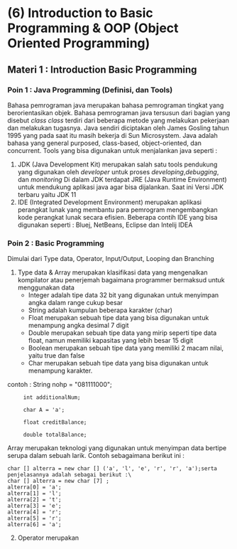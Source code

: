 # (6) Introduction to Basic Programming & OOP (Object Oriented Programming)
## Materi 1 : Introduction Basic Programming
### Poin 1 : Java Programming (Definisi, dan Tools)
Bahasa pemrograman java merupakan bahasa pemrograman tingkat yang berorientasikan objek.
Bahasa pemrograman java tersusun dari bagian yang disebut _class_ 
_class_ terdiri dari beberapa metode yang melakukan pekerjaan dan melakukan tugasnya.
Java sendiri diciptakan oleh James Gosling tahun 1995 yang pada saat itu masih bekerja di Sun Microsystem. Java adalah bahasa yang general purposed, class-based, object-oriented, dan concurrent.
Tools yang bisa digunakan untuk menjalankan java seperti :
1. JDK (Java Development Kit) merupakan salah satu tools pendukung yang digunakan oleh _developer_ untuk proses _developing_,_debugging_, dan _monitoring_
   Di dalam JDK terdapat JRE (Java Runtime Environment) untuk mendukung aplikasi java agar bisa dijalankan. Saat ini Versi JDK terbaru yaitu JDK 11
2. IDE (Integrated Development Environment) merupakan aplikasi perangkat lunak yang membantu para pemrogram mengembangkan kode perangkat lunak secara efisien.
   Beberapa contih IDE yang bisa digunakan seperti : Bluej, NetBeans, Eclipse dan Intelij IDEA

### Poin 2 : Basic Programming
Dimulai dari Type data, Operator, Input/Output, Looping dan Branching
1. Type data & Array
   merupakan klasifikasi data yang mengenalkan kompilator atau penerjemah bagaimana programmer bermaksud untuk menggunakan data
   - Integer adalah tipe data 32 bit yang digunakan untuk menyimpan angka dalam range cukup besar
   - String adalah kumpulan beberapa karakter (char)
   - Float merupakan sebuah tipe data yang bisa digunakan untuk menampung angka desimal 7 digit
   - Double merupakan sebuah tipe data yang mirip seperti tipe data float, namun memiliki kapasitas yang lebih besar 15 digit
   - Boolean merupakan sebuah tipe data yang memiliki 2 macam nilai, yaitu true dan false
   - Char merupakan sebuah tipe data yang bisa digunakan untuk menampung karakter.
   
contoh : 
         String nohp = "081111000";

         int additionalNum;

         char A = 'a';

         float creditBalance;

         double totalBalance;
    
Array merupakan teknologi yang digunakan untuk menyimpan data bertipe serupa dalam sebuah larik. Contoh sebagaimana berikut ini :

    char [] alterra = new char [] ('a', 'l', 'e', 'r', 'r', 'a');serta penjelasannya adalah sebagai berikut :\
    char [] alterra = new char [7] ;
    alterra[0] = 'a';
    alterra[1] = 'l';
    alterra[2] = 't';
    alterra[3] = 'e';
    alterra[4] = 'r';
    alterra[5] = 'r';
    alterra[6] = 'a';

2. Operator 
   merupakan 